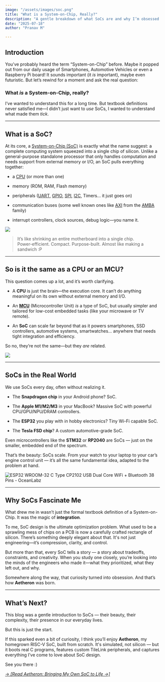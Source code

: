 ```yaml
---
image: "/assets/images/soc.png"
title: "What is a System-on-Chip, Really?"
description: "A gentle breakdown of what SoCs are and why I’m obsessed with them."
date: "2025-07-18"
author: "Pranav M"

---
```


## Introduction

You’ve probably heard the term “System-on-Chip” before. Maybe it popped out from our daily usage of Smartphones, Automotive Vehicles or even a Raspberry Pi board! It sounds important (it _is_ important), maybe even futuristic. But let’s rewind for a moment and ask the real question:

### What _is_ a System-on-Chip, really?

I’ve wanted to understand this for a long time. But textbook definitions never satisfied me—I didn’t just want to _use_ SoCs, I wanted to understand what made them _tick_.

---

## What is a SoC?

At its core, a [System-on-Chip (SoC)](https://en.wikipedia.org/wiki/System_on_a_chip) is exactly what the name suggest: a complete computing system squeezed into a single chip of silicon. Unlike a general-purpose standalone processor that only handles computation and needs support from external memory or I/O, an SoC pulls everything together:

- a [CPU](https://en.wikipedia.org/wiki/Central_processing_unit) (or more than one)
    
- memory (ROM, RAM, Flash memory)
    
- peripherals ([UART](https://en.wikipedia.org/wiki/Universal_asynchronous_receiver-transmitter), [GPIO](https://en.wikipedia.org/wiki/General-purpose_input/output), [SPI](https://en.wikipedia.org/wiki/Serial_Peripheral_Interface), [I2C](https://en.wikipedia.org/wiki/I%C2%B2C), Timers… it just goes on)
    
- communication buses (some well known ones like [AXI](https://developer.arm.com/documentation/102202/0300/AXI-protocol-overview) from the [AMBA](https://developer.arm.com/documentation/102202/0300/What-is-AMBA--and-why-use-it-) family)
    
- interrupt controllers, clock sources, debug logic—you name it.
    

![](https://cdn.discordapp.com/attachments/1389279773158805504/1395418456182231201/raw.png?ex=687a6035&is=68790eb5&hm=d690d5bf56f3f4a287d249e1e023c7b1b613984996d6efd4a745d96f282d74f9&)

> It’s like shrinking an entire motherboard into a single chip.  
> Power-efficient. Compact. Purpose-built. Almost like making a sandwich :P

---

## So is it the same as a CPU or an MCU?

This question comes up a lot, and it’s worth clarifying.

- A **CPU** is just the brain—the execution core. It can’t do anything meaningful on its own without external memory and I/O.
    
- An [**MCU**](https://en.wikipedia.org/wiki/Microcontroller) (Microcontroller Unit) _is_ a type of SoC, but usually simpler and tailored for low-cost embedded tasks (like your microwave or TV remote).
    
- An **SoC** can scale far beyond that as it powers smartphones, SSD controllers, automotive systems, smartwatches… anywhere that needs tight integration and efficiency.
    

So no, they’re not the same—but they _are_ related.

![](https://sdmntprsouthcentralus.oaiusercontent.com/files/00000000-0d4c-61f7-bf8d-638a18a6fc2f/raw?se=2025-07-18T17%3A54%3A26Z&sp=r&sv=2024-08-04&sr=b&scid=cce6b697-1a5b-59e3-8ec9-6f6621b2f6c5&skoid=02b7f7b5-29f8-416a-aeb6-99464748559d&sktid=a48cca56-e6da-484e-a814-9c849652bcb3&skt=2025-07-18T03%3A21%3A15Z&ske=2025-07-19T03%3A21%3A15Z&sks=b&skv=2024-08-04&sig=iqW67AtdHtvebnWmWHNbv52Ji59OSLutgnNTPWosgrk%3D)

---

## SoCs in the Real World

We use SoCs every day, often without realizing it.

- The **Snapdragon chip** in your Android phone? SoC.
    
- The **Apple M1/M2/M3** in your MacBook? Massive SoC with powerful CPU/GPU/NPU/DRAM controllers.
    
- The **ESP32** you play with in hobby electronics? Tiny Wi-Fi capable SoC.
    
- The **Tesla FSD chip**? A custom automotive-grade SoC.
    

Even microcontrollers like the **STM32** or **RP2040** are SoCs — just on the smaller, embedded end of the spectrum.

That’s the beauty: SoCs scale. From your watch to your laptop to your car’s engine control unit — it’s all the same fundamental idea, adapted to the problem at hand.

![ESP32 WROOM-32 C Type CP2102 USB Dual Core WiFi + Bluetooth 38 Pins -  OceanLabz](https://www.oceanlabz.in/wp-content/uploads/2020/04/7.png)

---

## Why SoCs Fascinate Me

What drew me in wasn’t just the formal textbook definition of a System-on-Chip. It was the magic of **integration**.

To me, SoC design is the ultimate optimization problem. What used to be a sprawling mess of chips on a PCB is now a carefully crafted rectangle of silicon. There’s something deeply elegant about that. It's not just engineering—it’s compression, clarity, and control.

But more than that, every SoC tells a story — a story about tradeoffs, constraints, and creativity. When you study one closely, you’re looking into the minds of the engineers who made it—what they prioritized, what they left out, and why.

Somewhere along the way, that curiosity turned into obsession. And that’s how **Aetheron** was born.

---

## What’s Next?

This blog was a gentle introduction to SoCs — their beauty, their complexity, their presence in our everyday lives.

But this is just the start.

If this sparked even a bit of curiosity, I think you’ll enjoy **Aetheron**, my homegrown RISC-V SoC, built from scratch. It's simulated, not silicon — but it boots real C programs, features custom TileLink peripherals, and captures everything I’ve come to love about SoC design.

See you there :)

[→ _[Read Aetheron: Bringing My Own SoC to Life →]_](https://prawns.dev/blogs/aetheron)
